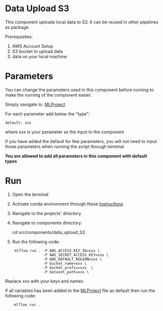 # Data Upload S3

This component uploads local data to S3. It can be reused in other pipelines as package.

Prerequisites:
1. AWS Account Setup
2. S3 bucket to upload data 
3. data on your local machine

# Parameters

You can change the parameters used in this component before running to make the running of the component easier.

Simply navigate to: [MLProject](/src/components/data_upload_S3/MLproject)

For each parameter add below the "type":
    
    default: xxx

where xxx is your parameter as the input to the component

If you have added the default for few parameters, you will not need to input those parameters when running the script through terminal

**You are allowed to add all parameters in this component with default types**

# Run

1. Open the terminal
2. Activate conda environment through these [Instructions](/src/components/README.md)
3. Navigate to the projects' directory
4. Navigate to components directory:



    cd src/components/data_upload_S3

5. Run the following code:
    
        mlflow run . -P AWS_ACCESS_KEY_ID=xxx \
                     -P AWS_SECRET_ACCESS_KEY=xxx \
                     -P AWS_DEFAULT_REGION=xxx \
                     -P bucket_name=xxx \
                     -P bucket_prefix=xxx  \
                     -P dataset_path=xxx \

Replace xxx with your keys and names

If all variables has been added to the [MLProject](MLproject) file as default then run the following code:

        mlflow run .
